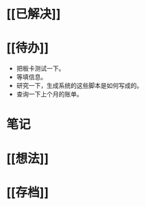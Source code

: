 # [[已解决]]

# [[待办]]
- 把板卡测试一下。
- 等填信息。
- 研究一下，生成系统的这些脚本是如何写成的。
- 查询一下上个月的账单。
# 笔记

# [[想法]]

# [[存档]]